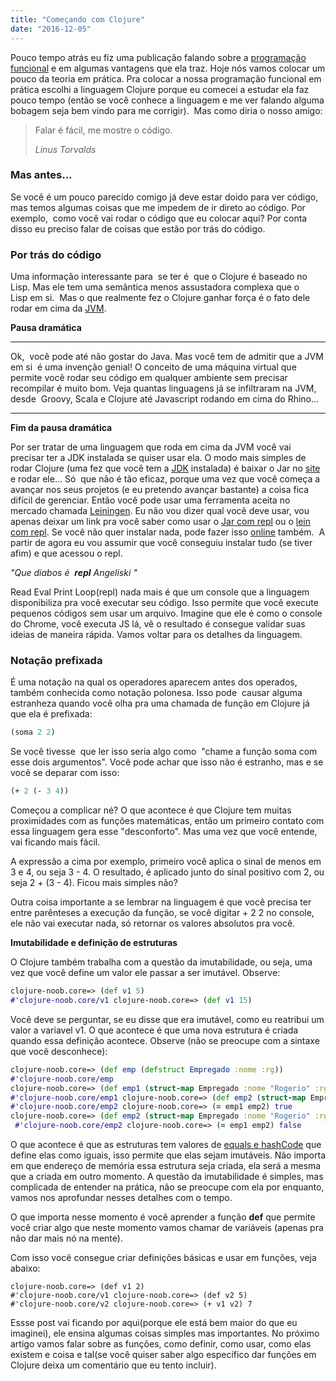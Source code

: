 ```yaml
---
title: "Começando com Clojure"
date: "2016-12-05"
---
```


Pouco tempo atrás eu fiz uma publicação falando sobre a [programação funcional](/2016/11/21/o-que-a-programacao-funcional-pode-fazer-por-voce/) e em algumas vantagens que ela traz. Hoje nós vamos colocar um pouco da teoria em prática. Pra colocar a nossa programação funcional em prática escolhi a linguagem Clojure porque eu comecei a estudar ela faz pouco tempo (então se você conhece a linguagem e me ver falando alguma bobagem seja bem vindo para me corrigir).  Mas como diria o nosso amigo:

> Falar é fácil, me mostre o código.
> 
> _Linus Torvalds_

### Mas antes...

Se você é um pouco parecido comigo já deve estar doido para ver código, mas temos algumas coisas que me impedem de ir direto ao código. Por exemplo,  como você vai rodar o código que eu colocar aqui? Por conta disso eu preciso falar de coisas que estão por trás do código.

### Por trás do código

Uma informação interessante para  se ter é  que o Clojure é baseado no Lisp. Mas ele tem uma semântica menos assustadora complexa que o Lisp em si.  Mas o que realmente fez o Clojure ganhar força é o fato dele rodar em cima da [JVM](http://migre.me/vCkkP).

**Pausa dramática**

* * *

Ok,  você pode até não gostar do Java. Mas você tem de admitir que a JVM em si  é uma invenção genial! O conceito de uma máquina virtual que permite você rodar seu código em qualquer ambiente sem precisar recompilar é muito bom. Veja quantas linguagens já se infiltraram na JVM, desde  Groovy, Scala e Clojure até Javascript rodando em cima do Rhino...

* * *

**Fim da pausa dramática**

Por ser tratar de uma linguagem que roda em cima da JVM você vai precisar ter a JDK instalada se quiser usar ela. O modo mais simples de rodar Clojure (uma fez que você tem a [JDK](http://migre.me/vCkn0) instalada) é baixar o Jar no [site](https://clojure.org/) e rodar ele... Só  que não é tão eficaz, porque uma vez que você começa a avançar nos seus projetos (e eu pretendo avançar bastante) a coisa fica difícil de gerenciar. Então você pode usar uma ferramenta aceita no mercado chamada [Leiningen](http://leiningen.org/). Eu não vou dizer qual você deve usar, vou apenas deixar um link pra você saber como usar o [Jar com repl](http://clojure.org/guides/getting_started) ou o [lein com repl](http://leiningen.org/#install). Se você não quer instalar nada, pode fazer isso [online](http://www.tryclj.com/) também.  A partir de agora eu vou assumir que você conseguiu instalar tudo (se tiver afim) e que acessou o repl.

_"Que diabos é  **repl** Angeliski "_

Read Eval Print Loop(repl) nada mais é que um console que a linguagem disponibiliza pra você executar seu código. Isso permite que você execute pequenos códigos sem usar um arquivo. Imagine que ele é como o console do Chrome, você executa JS lá, vê o resultado é consegue validar suas ideias de maneira rápida. Vamos voltar para os detalhes da linguagem.

### Notação prefixada

É uma notação na qual os operadores aparecem antes dos operados, também conhecida como notação polonesa. Isso pode  causar alguma estranheza quando você olha pra uma chamada de função em Clojure já que ela é prefixada:

```clojure
(soma 2 2)
```
Se você tivesse  que ler isso seria algo como  "chame a função soma com esse dois argumentos". Você pode achar que isso não é estranho, mas e se você se deparar com isso:

```clojure
(+ 2 (- 3 4))
```

Começou a complicar né? O que acontece é que Clojure tem muitas proximidades com as funções matemáticas, então um primeiro contato com essa linguagem gera esse "desconforto". Mas uma vez que você entende, vai ficando mais fácil.

A expressão a cima por exemplo, primeiro você aplica o sinal de menos em 3 e 4, ou seja 3 - 4. O resultado, é aplicado junto do sinal positivo com 2, ou seja 2 + (3 - 4). Ficou mais simples não?

Outra coisa importante a se lembrar na linguagem é que você precisa ter entre parênteses a execução da função, se você digitar + 2 2 no console, ele não vai executar nada, só retornar os valores absolutos pra você.

**Imutabilidade e definição de estruturas**

O Clojure também trabalha com a questão da imutabilidade, ou seja, uma vez que você define um valor ele passar a ser imutável. Observe:

```clojure
clojure-noob.core=> (def v1 5) 
#'clojure-noob.core/v1 clojure-noob.core=> (def v1 15)  
```

Você deve se perguntar, se eu disse que era imutável, como eu reatribui um valor a variavel v1. O que acontece é que uma nova estrutura é criada quando essa definição acontece. Observe (não se preocupe com a sintaxe que você desconhece):

```clojure
clojure-noob.core=> (def emp (defstruct Empregado :nome :rg)) 
#'clojure-noob.core/emp
clojure-noob.core=> (def emp1 (struct-map Empregado :nome "Rogerio" :rg 2020)) 
#'clojure-noob.core/emp1 clojure-noob.core=> (def emp2 (struct-map Empregado :nome "Rogerio" :rg 2020)) 
#'clojure-noob.core/emp2 clojure-noob.core=> (= emp1 emp2) true 
clojure-noob.core=> (def emp2 (struct-map Empregado :nome "Rogerio" :rg 2021))
 #'clojure-noob.core/emp2 clojure-noob.core=> (= emp1 emp2) false 
```

O que acontece é que as estruturas tem valores de [equals e hashCode](http://angeliski.com.br/2014/01/05/equals-e-hashcode/) que define elas como iguais, isso permite que elas sejam imutáveis. Não importa em que endereço de memória essa estrutura seja criada, ela será a mesma que a criada em outro momento. A questão da imutabilidade é simples, mas complicada de entender na prática, não se preocupe com ela por enquanto, vamos nos aprofundar nesses detalhes com o tempo.

O que importa nesse momento é você aprender a função **def** que permite você criar algo que neste momento vamos chamar de variáveis (apenas pra não dar mais nó na mente).

Com isso você consegue criar definições básicas e usar em funções, veja abaixo:

```
clojure-noob.core=> (def v1 2) 
#'clojure-noob.core/v1 clojure-noob.core=> (def v2 5) 
#'clojure-noob.core/v2 clojure-noob.core=> (+ v1 v2) 7
```

Essse post vai ficando por aqui(porque ele está bem maior do que eu imaginei), ele ensina algumas coisas simples mas importantes. No próximo artigo vamos falar sobre as funções, como definir, como usar, como elas existem e coisa e tal(se você quiser saber algo específico dar funções em Clojure deixa um comentário que eu tento incluir).

<Signature />